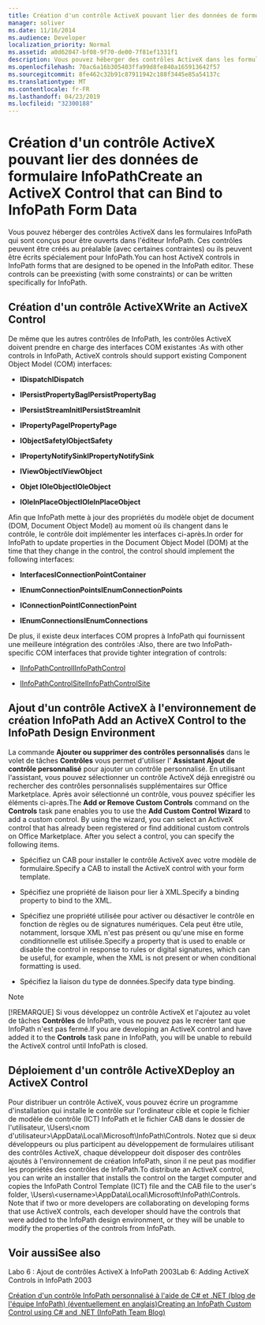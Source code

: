 ```yaml
---
title: Création d'un contrôle ActiveX pouvant lier des données de formulaire InfoPath
manager: soliver
ms.date: 11/16/2014
ms.audience: Developer
localization_priority: Normal
ms.assetid: a0d62047-bf08-9f70-de00-7f81ef1331f1
description: Vous pouvez héberger des contrôles ActiveX dans les formulaires InfoPath qui sont conçus pour être ouverts dans l'éditeur InfoPath. Ces contrôles peuvent être créés au préalable (avec certaines contraintes) ou ils peuvent être écrits spécialement pour InfoPath.
ms.openlocfilehash: 70ac6a16b305403ffa99d8fe840a165913642f57
ms.sourcegitcommit: 8fe462c32b91c87911942c188f3445e85a54137c
ms.translationtype: MT
ms.contentlocale: fr-FR
ms.lasthandoff: 04/23/2019
ms.locfileid: "32300188"
---
```

# <a name="create-an-activex-control-that-can-bind-to-infopath-form-data"></a><span data-ttu-id="e171f-104">Création d'un contrôle ActiveX pouvant lier des données de formulaire InfoPath</span><span class="sxs-lookup"><span data-stu-id="e171f-104">Create an ActiveX Control that can Bind to InfoPath Form Data</span></span>

<span data-ttu-id="e171f-p102">Vous pouvez héberger des contrôles ActiveX dans les formulaires InfoPath qui sont conçus pour être ouverts dans l'éditeur InfoPath. Ces contrôles peuvent être créés au préalable (avec certaines contraintes) ou ils peuvent être écrits spécialement pour InfoPath.</span><span class="sxs-lookup"><span data-stu-id="e171f-p102">You can host ActiveX controls in InfoPath forms that are designed to be opened in the InfoPath editor. These controls can be preexisting (with some constraints) or can be written specifically for InfoPath.</span></span>
  
## <a name="write-an-activex-control"></a><span data-ttu-id="e171f-107">Création d'un contrôle ActiveX</span><span class="sxs-lookup"><span data-stu-id="e171f-107">Write an ActiveX Control</span></span>

<span data-ttu-id="e171f-108">De même que les autres contrôles de InfoPath, les contrôles ActiveX doivent prendre en charge des interfaces COM existantes :</span><span class="sxs-lookup"><span data-stu-id="e171f-108">As with other controls in InfoPath, ActiveX controls should support existing Component Object Model (COM) interfaces:</span></span>
  
- <span data-ttu-id="e171f-109">**IDispatch**</span><span class="sxs-lookup"><span data-stu-id="e171f-109">**IDispatch**</span></span>
    
- <span data-ttu-id="e171f-110">**IPersistPropertyBag**</span><span class="sxs-lookup"><span data-stu-id="e171f-110">**IPersistPropertyBag**</span></span>
    
- <span data-ttu-id="e171f-111">**IPersistStreamInit**</span><span class="sxs-lookup"><span data-stu-id="e171f-111">**IPersistStreamInit**</span></span>
    
- <span data-ttu-id="e171f-112">**IPropertyPage**</span><span class="sxs-lookup"><span data-stu-id="e171f-112">**IPropertyPage**</span></span>
    
- <span data-ttu-id="e171f-113">**IObjectSafety**</span><span class="sxs-lookup"><span data-stu-id="e171f-113">**IObjectSafety**</span></span>
    
- <span data-ttu-id="e171f-114">**IPropertyNotifySink**</span><span class="sxs-lookup"><span data-stu-id="e171f-114">**IPropertyNotifySink**</span></span>
    
- <span data-ttu-id="e171f-115">**IViewObject**</span><span class="sxs-lookup"><span data-stu-id="e171f-115">**IViewObject**</span></span>
    
- <span data-ttu-id="e171f-116">**Objet IOleObject**</span><span class="sxs-lookup"><span data-stu-id="e171f-116">**IOleObject**</span></span>
    
- <span data-ttu-id="e171f-117">**IOleInPlaceObject**</span><span class="sxs-lookup"><span data-stu-id="e171f-117">**IOleInPlaceObject**</span></span>
    
<span data-ttu-id="e171f-118">Afin que InfoPath mette à jour des propriétés du modèle objet de document (DOM, Document Object Model) au moment où ils changent dans le contrôle, le contrôle doit implémenter les interfaces ci-après.</span><span class="sxs-lookup"><span data-stu-id="e171f-118">In order for InfoPath to update properties in the Document Object Model (DOM) at the time that they change in the control, the control should implement the following interfaces:</span></span>
  
- <span data-ttu-id="e171f-119">**Interfaces**</span><span class="sxs-lookup"><span data-stu-id="e171f-119">**IConnectionPointContainer**</span></span>
    
- <span data-ttu-id="e171f-120">**IEnumConnectionPoints**</span><span class="sxs-lookup"><span data-stu-id="e171f-120">**IEnumConnectionPoints**</span></span>
    
- <span data-ttu-id="e171f-121">**IConnectionPoint**</span><span class="sxs-lookup"><span data-stu-id="e171f-121">**IConnectionPoint**</span></span>
    
- <span data-ttu-id="e171f-122">**IEnumConnections**</span><span class="sxs-lookup"><span data-stu-id="e171f-122">**IEnumConnections**</span></span>
    
<span data-ttu-id="e171f-123">De plus, il existe deux interfaces COM propres à InfoPath qui fournissent une meilleure intégration des contrôles :</span><span class="sxs-lookup"><span data-stu-id="e171f-123">Also, there are two InfoPath-specific COM interfaces that provide tighter integration of controls:</span></span>
  
- [<span data-ttu-id="e171f-124">IInfoPathControl</span><span class="sxs-lookup"><span data-stu-id="e171f-124">IInfoPathControl</span></span>](https://msdn.microsoft.com/library/bb264625.aspx)
    
- [<span data-ttu-id="e171f-125">IInfoPathControlSite</span><span class="sxs-lookup"><span data-stu-id="e171f-125">IInfoPathControlSite</span></span>](https://msdn.microsoft.com/library/bb264627.aspx)
    
## <a name="add-an-activex-control-to-the-infopath-design-environment"></a><span data-ttu-id="e171f-126">Ajout d'un contrôle ActiveX à l'environnement de création InfoPath </span><span class="sxs-lookup"><span data-stu-id="e171f-126">Add an ActiveX Control to the InfoPath Design Environment</span></span>

<span data-ttu-id="e171f-p103">La commande **Ajouter ou supprimer des contrôles personnalisés** dans le volet de tâches **Contrôles** vous permet d'utiliser l' **Assistant Ajout de contrôle personnalisé** pour ajouter un contrôle personnalisé. En utilisant l'assistant, vous pouvez sélectionner un contrôle ActiveX déjà enregistré ou rechercher des contrôles personnalisés supplémentaires sur Office Marketplace. Après avoir sélectionné un contrôle, vous pouvez spécifier les éléments ci-après.</span><span class="sxs-lookup"><span data-stu-id="e171f-p103">The **Add or Remove Custom Controls** command on the **Controls** task pane enables you to use the **Add Custom Control Wizard** to add a custom control. By using the wizard, you can select an ActiveX control that has already been registered or find additional custom controls on Office Marketplace. After you select a control, you can specify the following items.</span></span> 
  
- <span data-ttu-id="e171f-130">Spécifiez un CAB pour installer le contrôle ActiveX avec votre modèle de formulaire.</span><span class="sxs-lookup"><span data-stu-id="e171f-130">Specify a CAB to install the ActiveX control with your form template.</span></span>
    
- <span data-ttu-id="e171f-131">Spécifiez une propriété de liaison pour lier à XML.</span><span class="sxs-lookup"><span data-stu-id="e171f-131">Specify a binding property to bind to the XML.</span></span>
    
- <span data-ttu-id="e171f-132">Spécifiez une propriété utilisée pour activer ou désactiver le contrôle en fonction de règles ou de signatures numériques. Cela peut être utile, notamment, lorsque XML n'est pas présent ou qu'une mise en forme conditionnelle est utilisée.</span><span class="sxs-lookup"><span data-stu-id="e171f-132">Specify a property that is used to enable or disable the control in response to rules or digital signatures, which can be useful, for example, when the XML is not present or when conditional formatting is used.</span></span>
    
- <span data-ttu-id="e171f-133">Spécifiez la liaison du type de données.</span><span class="sxs-lookup"><span data-stu-id="e171f-133">Specify data type binding.</span></span>
    
> [!NOTE]
> <span data-ttu-id="e171f-134">[!REMARQUE] Si vous développez un contrôle ActiveX et l'ajoutez au volet de tâches **Contrôles** de InfoPath, vous ne pouvez pas le recréer tant que InfoPath n'est pas fermé.</span><span class="sxs-lookup"><span data-stu-id="e171f-134">If you are developing an ActiveX control and have added it to the **Controls** task pane in InfoPath, you will be unable to rebuild the ActiveX control until InfoPath is closed.</span></span> 
  
## <a name="deploy-an-activex-control"></a><span data-ttu-id="e171f-135">Déploiement d'un contrôle ActiveX</span><span class="sxs-lookup"><span data-stu-id="e171f-135">Deploy an ActiveX Control</span></span>

<span data-ttu-id="e171f-p104">Pour distribuer un contrôle ActiveX, vous pouvez écrire un programme d'installation qui installe le contrôle sur l'ordinateur cible et copie le fichier de modèle de contrôle (ICT) InfoPath et le fichier CAB dans le dossier de l'utilisateur, \Users\\<nom d'utilisateur\>\AppData\Local\Microsoft\InfoPath\Controls. Notez que si deux développeurs ou plus participent au développement de formulaires utilisant des contrôles ActiveX, chaque développeur doit disposer des contrôles ajoutés à l'environnement de création InfoPath, sinon il ne peut pas modifier les propriétés des contrôles de InfoPath.</span><span class="sxs-lookup"><span data-stu-id="e171f-p104">To distribute an ActiveX control, you can write an installer that installs the control on the target computer and copies the InfoPath Control Template (ICT) file and the CAB file to the user's folder, \Users\\<username\>\AppData\Local\Microsoft\InfoPath\Controls. Note that if two or more developers are collaborating on developing forms that use ActiveX controls, each developer should have the controls that were added to the InfoPath design environment, or they will be unable to modify the properties of the controls from InfoPath.</span></span>
  
## <a name="see-also"></a><span data-ttu-id="e171f-138">Voir aussi</span><span class="sxs-lookup"><span data-stu-id="e171f-138">See also</span></span>

<span data-ttu-id="e171f-139">Labo 6 : Ajout de contrôles ActiveX à InfoPath 2003</span><span class="sxs-lookup"><span data-stu-id="e171f-139">Lab 6: Adding ActiveX Controls in InfoPath 2003</span></span>
  
[<span data-ttu-id="e171f-140">Création d'un contrôle InfoPath personnalisé à l'aide de C# et .NET (blog de l'équipe InfoPath) (éventuellement en anglais)</span><span class="sxs-lookup"><span data-stu-id="e171f-140">Creating an InfoPath Custom Control using C# and .NET (InfoPath Team Blog)</span></span>](https://blogs.msdn.microsoft.com/infopath/2005/04/15/creating-an-infopath-custom-control-using-c-and-net/)

